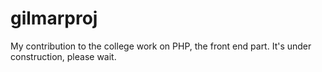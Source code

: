 # gilmarproj
My contribution to the college work on PHP, the front end part.
It's under construction, please wait.
